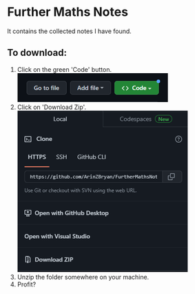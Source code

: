 # Further Maths Notes
It contains the collected notes I have found.

## To download:
1. Click on the green 'Code' button.  
!['Code' Button](Images/FMN_1.png)
2. Click on 'Download Zip'.  
!['Download Zip' button](Images/FMN_2.png)
3. Unzip the folder somewhere on your machine.
4. Profit?